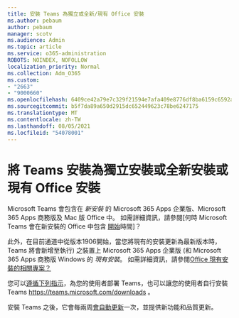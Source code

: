 ```yaml
---
title: 安裝 Teams 為獨立或全新/現有 Office 安裝
ms.author: pebaum
author: pebaum
manager: scotv
ms.audience: Admin
ms.topic: article
ms.service: o365-administration
ROBOTS: NOINDEX, NOFOLLOW
localization_priority: Normal
ms.collection: Adm_O365
ms.custom:
- "2663"
- "9000660"
ms.openlocfilehash: 6409ce42a79e7c329f21594e7afa409e8776df8ba6159c6592a4be2bfa648261
ms.sourcegitcommit: b5f7da89a650d2915dc652449623c78be6247175
ms.translationtype: MT
ms.contentlocale: zh-TW
ms.lasthandoff: 08/05/2021
ms.locfileid: "54078001"
---
```

# <a name="installing-teams-as-standalone-or-with-new-or-existing-office-installations"></a>將 Teams 安裝為獨立安裝或全新安裝或現有 Office 安裝

Microsoft Teams 會包含在 *新安裝* 的 Microsoft 365 Apps 企業版、Microsoft 365 Apps 商務版及 Mac 版 Office 中。 如需詳細資訊，請參閱[何時 Microsoft Teams 會在新安裝的 Office 中包含 [開始](https://docs.microsoft.com/deployoffice/teams-install#when-will-microsoft-teams-start-being-included-with-new-installations-of-microsoft-365-apps)時間]？

此外，在目前通道中從版本1906開始，當您將現有的安裝更新為最新版本時，Teams 將會新增至執行) 之裝置上 Microsoft 365 Apps 企業版 (和 Microsoft 365 Apps 商務版 Windows 的 *現有安裝*。 如需詳細資訊，請參閱[Office 現有安裝的相關專案？](https://docs.microsoft.com/deployoffice/teams-install#what-about-existing-installations-of-microsoft-365-apps)

您可以[遵循下列指示](https://docs.microsoft.com/MicrosoftTeams/msi-deployment)，為您的使用者部署 Teams，也可以讓您的使用者自行安裝 Teams https://teams.microsoft.com/downloads 。

安裝 Teams 之後，它會每兩周[會自動更新](https://docs.microsoft.com/deployoffice/teams-install#feature-and-quality-updates-for-microsoft-teams)一次，並提供新功能和品質更新。 


